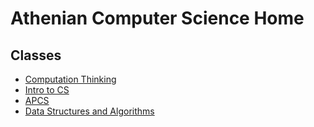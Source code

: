 # Athenian Computer Science Home 

## Classes

* [Computation Thinking](./ct)
* [Intro to CS](./intro)
* [APCS](./apcs)
* [Data Structures and Algorithms](./datastructures)